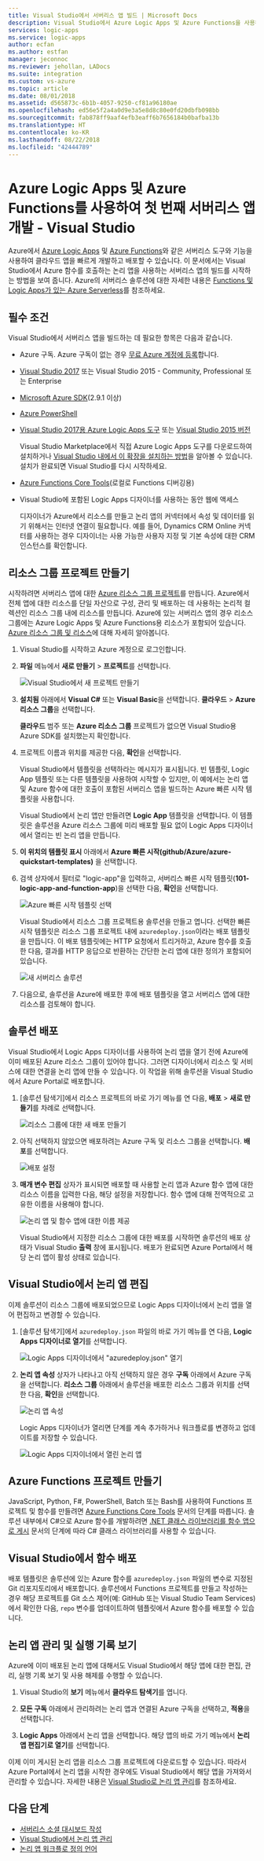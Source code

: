 ```yaml
---
title: Visual Studio에서 서버리스 앱 빌드 | Microsoft Docs
description: Visual Studio에서 Azure Logic Apps 및 Azure Functions을 사용하여 첫 번째 서버리스 앱을 빌드, 배포 및 관리합니다.
services: logic-apps
ms.service: logic-apps
author: ecfan
ms.author: estfan
manager: jeconnoc
ms.reviewer: jehollan, LADocs
ms.suite: integration
ms.custom: vs-azure
ms.topic: article
ms.date: 08/01/2018
ms.assetid: d565873c-6b1b-4057-9250-cf81a96180ae
ms.openlocfilehash: ed56e5f2a4a0d9e3a5e8d8c80e0fd20dbfb098bb
ms.sourcegitcommit: fab878ff9aaf4efb3eaff6b7656184b0bafba13b
ms.translationtype: HT
ms.contentlocale: ko-KR
ms.lasthandoff: 08/22/2018
ms.locfileid: "42444789"
---
```

# <a name="build-your-first-serverless-app-with-azure-logic-apps-and-azure-functions---visual-studio"></a>Azure Logic Apps 및 Azure Functions를 사용하여 첫 번째 서버리스 앱 개발 - Visual Studio

Azure에서 [Azure Logic Apps](../logic-apps/logic-apps-overview.md) 및 [Azure Functions](../azure-functions/functions-overview.md)와 같은 서버리스 도구와 기능을 사용하여 클라우드 앱을 빠르게 개발하고 배포할 수 있습니다. 이 문서에서는 Visual Studio에서 Azure 함수를 호출하는 논리 앱을 사용하는 서버리스 앱의 빌드를 시작하는 방법을 보여 줍니다. Azure의 서버리스 솔루션에 대한 자세한 내용은 [Functions 및 Logic Apps가 있는 Azure Serverless](../logic-apps/logic-apps-serverless-overview.md)를 참조하세요.

## <a name="prerequisites"></a>필수 조건

Visual Studio에서 서버리스 앱을 빌드하는 데 필요한 항목은 다음과 같습니다.

* Azure 구독. Azure 구독이 없는 경우 [무료 Azure 계정에 등록](https://azure.microsoft.com/free/)합니다.

* [Visual Studio 2017](https://www.visualstudio.com/vs/) 또는 Visual Studio 2015 - Community, Professional 또는 Enterprise

* [Microsoft Azure SDK](https://azure.microsoft.com/downloads/)(2.9.1 이상)

* [Azure PowerShell](https://github.com/Azure/azure-powershell#installation)

* [Visual Studio 2017용 Azure Logic Apps 도구](https://marketplace.visualstudio.com/items?itemName=VinaySinghMSFT.AzureLogicAppsToolsforVisualStudio-18551) 또는 [Visual Studio 2015 버전](https://marketplace.visualstudio.com/items?itemName=VinaySinghMSFT.AzureLogicAppsToolsforVisualStudio)

  Visual Studio Marketplace에서 직접 Azure Logic Apps 도구를 다운로드하여 설치하거나 [Visual Studio 내에서 이 확장을 설치하는 방법](https://docs.microsoft.com/visualstudio/ide/finding-and-using-visual-studio-extensions)을 알아볼 수 있습니다. 
  설치가 완료되면 Visual Studio를 다시 시작하세요. 

* [Azure Functions Core Tools](https://www.npmjs.com/package/azure-functions-core-tools)(로컬로 Functions 디버깅용)

* Visual Studio에 포함된 Logic Apps 디자이너를 사용하는 동안 웹에 액세스

  디자이너가 Azure에서 리소스를 만들고 논리 앱의 커넥터에서 속성 및 데이터를 읽기 위해서는 인터넷 연결이 필요합니다. 
  예를 들어, Dynamics CRM Online 커넥터를 사용하는 경우 디자이너는 사용 가능한 사용자 지정 및 기본 속성에 대한 CRM 인스턴스를 확인합니다.

## <a name="create-resource-group-project"></a>리소스 그룹 프로젝트 만들기

시작하려면 서버리스 앱에 대한 [Azure 리소스 그룹 프로젝트](../azure-resource-manager/vs-azure-tools-resource-groups-deployment-projects-create-deploy.md)를 만듭니다. Azure에서 전체 앱에 대한 리소스를 단일 자산으로 구성, 관리 및 배포하는 데 사용하는 논리적 컬렉션인 리소스 그룹 내에 리소스를 만듭니다. Azure에 있는 서버리스 앱의 경우 리소스 그룹에는 Azure Logic Apps 및 Azure Functions용 리소스가 포함되어 있습니다. [Azure 리소스 그룹 및 리소스](../azure-resource-manager/resource-group-overview.md)에 대해 자세히 알아봅니다.

1. Visual Studio를 시작하고 Azure 계정으로 로그인합니다. 

1. **파일** 메뉴에서 **새로 만들기** > **프로젝트**를 선택합니다. 

   ![Visual Studio에서 새 프로젝트 만들기](./media/logic-apps-serverless-get-started-vs/create-new-project-visual-studio.png)

1. **설치됨** 아래에서 **Visual C#** 또는 **Visual Basic**을 선택합니다. **클라우드** > **Azure 리소스 그룹**을 선택합니다.

   **클라우드** 범주 또는 **Azure 리소스 그룹** 프로젝트가 없으면 Visual Studio용 Azure SDK를 설치했는지 확인합니다.

1. 프로젝트 이름과 위치를 제공한 다음, **확인**을 선택합니다. 

   Visual Studio에서 템플릿을 선택하라는 메시지가 표시됩니다. 
   빈 템플릿, Logic App 템플릿 또는 다른 템플릿을 사용하여 시작할 수 있지만, 이 예에서는 논리 앱 및 Azure 함수에 대한 호출이 포함된 서버리스 앱을 빌드하는 Azure 빠른 시작 템플릿을 사용합니다.

   Visual Studio에서 논리 앱만 만들려면 **Logic App** 템플릿을 선택합니다. 이 템플릿은 솔루션을 Azure 리소스 그룹에 미리 배포할 필요 없이 Logic Apps 디자이너에서 열리는 빈 논리 앱을 만듭니다.

1. **이 위치의 템플릿 표시** 아래에서 **Azure 빠른 시작(github/Azure/azure-quickstart-templates)** 을 선택합니다. 

1. 검색 상자에서 필터로 "logic-app"을 입력하고, 서버리스 빠른 시작 템플릿(**101-logic-app-and-function-app**)을 선택한 다음, **확인**을 선택합니다.

   ![Azure 빠른 시작 템플릿 선택](./media/logic-apps-serverless-get-started-vs/select-template.png)

   Visual Studio에서 리소스 그룹 프로젝트용 솔루션을 만들고 엽니다. 
   선택한 빠른 시작 템플릿은 리소스 그룹 프로젝트 내에 `azuredeploy.json`이라는 배포 템플릿을 만듭니다. 
   이 배포 템플릿에는 HTTP 요청에서 트리거하고, Azure 함수를 호출한 다음, 결과를 HTTP 응답으로 반환하는 간단한 논리 앱에 대한 정의가 포함되어 있습니다. 
   
   ![새 서버리스 솔루션](./media/logic-apps-serverless-get-started-vs/create-serverless-solution.png)

1. 다음으로, 솔루션을 Azure에 배포한 후에 배포 템플릿을 열고 서버리스 앱에 대한 리소스를 검토해야 합니다. 

## <a name="deploy-your-solution"></a>솔루션 배포

Visual Studio에서 Logic Apps 디자이너를 사용하여 논리 앱을 열기 전에 Azure에 이미 배포된 Azure 리소스 그룹이 있어야 합니다. 그러면 디자이너에서 리소스 및 서비스에 대한 연결을 논리 앱에 만들 수 있습니다. 이 작업을 위해 솔루션을 Visual Studio에서 Azure Portal로 배포합니다.

1. [솔루션 탐색기]에서 리소스 프로젝트의 바로 가기 메뉴를 연 다음, **배포** > **새로 만들기**를 차례로 선택합니다.

   ![리소스 그룹에 대한 새 배포 만들기](./media/logic-apps-serverless-get-started-vs/deploy.png)

1. 아직 선택하지 않았으면 배포하려는 Azure 구독 및 리소스 그룹을 선택합니다. **배포**를 선택합니다.

   ![배포 설정](./media/logic-apps-serverless-get-started-vs/deploy-to-resource-group.png)

1. **매개 변수 편집** 상자가 표시되면 배포할 때 사용할 논리 앱과 Azure 함수 앱에 대한 리소스 이름을 입력한 다음, 해당 설정을 저장합니다. 함수 앱에 대해 전역적으로 고유한 이름을 사용해야 합니다.

   ![논리 앱 및 함수 앱에 대한 이름 제공](./media/logic-apps-serverless-get-started-vs/logic-function-app-name-parameters.png)

   Visual Studio에서 지정한 리소스 그룹에 대한 배포를 시작하면 솔루션의 배포 상태가 Visual Studio **출력** 창에 표시됩니다. 
   배포가 완료되면 Azure Portal에서 해당 논리 앱이 활성 상태로 있습니다.

## <a name="edit-logic-app-in-visual-studio"></a>Visual Studio에서 논리 앱 편집

이제 솔루션이 리소스 그룹에 배포되었으므로 Logic Apps 디자이너에서 논리 앱을 열어 편집하고 변경할 수 있습니다.

1. [솔루션 탐색기]에서 `azuredeploy.json` 파일의 바로 가기 메뉴를 연 다음, **Logic Apps 디자이너로 열기**를 선택합니다.

   ![Logic Apps 디자이너에서 "azuredeploy.json" 열기](./media/logic-apps-serverless-get-started-vs/open-logic-app-designer.png)

1. **논리 앱 속성** 상자가 나타나고 아직 선택하지 않은 경우 **구독** 아래에서 Azure 구독을 선택합니다. **리소스 그룹** 아래에서 솔루션을 배포한 리소스 그룹과 위치를 선택한 다음, **확인**을 선택합니다.

   ![논리 앱 속성](./media/logic-apps-serverless-get-started-vs/logic-app-properties.png)

   Logic Apps 디자이너가 열리면 단계를 계속 추가하거나 워크플로를 변경하고 업데이트를 저장할 수 있습니다.

   ![Logic Apps 디자이너에서 열린 논리 앱](./media/logic-apps-serverless-get-started-vs/opened-logic-app.png)

## <a name="create-azure-functions-project"></a>Azure Functions 프로젝트 만들기

JavaScript, Python, F#, PowerShell, Batch 또는 Bash를 사용하여 Functions 프로젝트 및 함수를 만들려면 [Azure Functions Core Tools](../azure-functions/functions-run-local.md) 문서의 단계를 따릅니다. 솔루션 내부에서 C#으로 Azure 함수를 개발하려면 [ .NET 클래스 라이브러리를 함수 앱으로 게시](https://blogs.msdn.microsoft.com/appserviceteam/2017/03/16/publishing-a-net-class-library-as-a-function-app/) 문서의 단계에 따라 C# 클래스 라이브러리를 사용할 수 있습니다.

## <a name="deploy-functions-from-visual-studio"></a>Visual Studio에서 함수 배포

배포 템플릿은 솔루션에 있는 Azure 함수를 `azuredeploy.json` 파일의 변수로 지정된 Git 리포지토리에서 배포합니다. 솔루션에서 Functions 프로젝트를 만들고 작성하는 경우 해당 프로젝트를 Git 소스 제어(예: GitHub 또는 Visual Studio Team Services)에서 확인한 다음, `repo` 변수를 업데이트하여 템플릿에서 Azure 함수를 배포할 수 있습니다.

## <a name="manage-logic-apps-and-view-run-history"></a>논리 앱 관리 및 실행 기록 보기

Azure에 이미 배포된 논리 앱에 대해서도 Visual Studio에서 해당 앱에 대한 편집, 관리, 실행 기록 보기 및 사용 해제를 수행할 수 있습니다. 

1. Visual Studio의 **보기** 메뉴에서 **클라우드 탐색기**를 엽니다. 

1. **모든 구독** 아래에서 관리하려는 논리 앱과 연결된 Azure 구독을 선택하고, **적용**을 선택합니다.

1. **Logic Apps** 아래에서 논리 앱을 선택합니다. 해당 앱의 바로 가기 메뉴에서 **논리 앱 편집기로 열기**를 선택합니다. 

이제 이미 게시된 논리 앱을 리소스 그룹 프로젝트에 다운로드할 수 있습니다. 따라서 Azure Portal에서 논리 앱을 시작한 경우에도 Visual Studio에서 해당 앱을 가져와서 관리할 수 있습니다. 자세한 내용은 [Visual Studio로 논리 앱 관리](../logic-apps/manage-logic-apps-with-visual-studio.md)를 참조하세요.

## <a name="next-steps"></a>다음 단계

* [서버리스 소셜 대시보드 작성](logic-apps-scenario-social-serverless.md)
* [Visual Studio에서 논리 앱 관리](manage-logic-apps-with-visual-studio.md)
* [논리 앱 워크플로 정의 언어](logic-apps-workflow-definition-language.md)